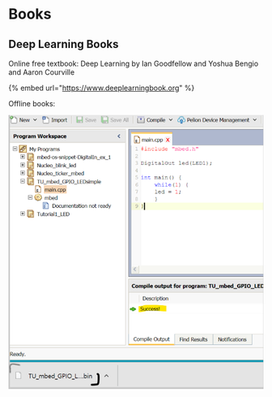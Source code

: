 # Books

## Deep Learning Books

Online free textbook:  Deep Learning by  Ian Goodfellow and Yoshua Bengio and Aaron Courville

{% embed url="https://www.deeplearningbook.org" %}

Offline books:

![](../../.gitbook/assets/image%20%2821%29.png)

## 

